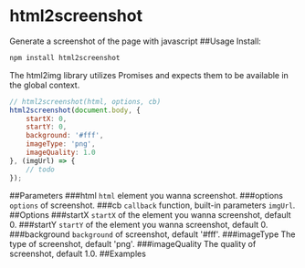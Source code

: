 # html2screenshot
Generate a screenshot of the page with javascript
##Usage
Install:
``` javascript
npm install html2screenshot
```
The html2img library utilizes Promises and expects them to be available in the global context.
``` javascript
// html2screenshot(html, options, cb)
html2screenshot(document.body, {
    startX: 0,
    startY: 0,
    background: '#fff',
    imageType: 'png',
    imageQuality: 1.0
}, (imgUrl) => {
    // todo
});
```
##Parameters
###html
`html` element you wanna screenshot.
###options
`options`  of screenshot.
###cb
`callback` function, built-in parameters `imgUrl`.
##Options
###startX
`startX` of the element you wanna screenshot, default 0.
###startY
`startY` of the element you wanna screenshot, default 0.
###background
`background` of screenshot, default '#fff'.
###imageType
The type of screenshot, default 'png'.
###imageQuality
The quality of screenshot, default 1.0.
##Examples
